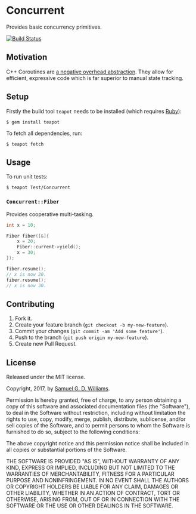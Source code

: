# Concurrent

Provides basic concurrency primitives.

[![Build Status](https://travis-ci.org/kurocha/concurrent.svg?branch=master)](https://travis-ci.org/kurocha/concurrent)

## Motivation

C++ Coroutines are [a negative overhead abstraction](https://www.youtube.com/watch?v=_fu0gx-xseY). They allow for efficient, expressive code which is far superior to manual state tracking.

## Setup

Firstly the build tool `teapot` needs to be installed (which requires [Ruby][2]):

	$ gem install teapot

To fetch all dependencies, run:

	$ teapot fetch

[2]: http://www.ruby-lang.org/en/downloads/

## Usage

To run unit tests:

	$ teapot Test/Concurrent

### `Concurrent::Fiber`

Provides cooperative multi-tasking.

```c++
int x = 10;

Fiber fiber([&]{
	x = 20;
	Fiber::current->yield();
	x = 30;
});

fiber.resume();
// x is now 20.
fiber.resume();
// x is now 30.
```

## Contributing

1. Fork it.
2. Create your feature branch (`git checkout -b my-new-feature`).
3. Commit your changes (`git commit -am 'Add some feature'`).
4. Push to the branch (`git push origin my-new-feature`).
5. Create new Pull Request.

## License

Released under the MIT license.

Copyright, 2017, by [Samuel G. D. Williams](http://www.codeotaku.com/samuel-williams).

Permission is hereby granted, free of charge, to any person obtaining a copy
of this software and associated documentation files (the "Software"), to deal
in the Software without restriction, including without limitation the rights
to use, copy, modify, merge, publish, distribute, sublicense, and/or sell
copies of the Software, and to permit persons to whom the Software is
furnished to do so, subject to the following conditions:

The above copyright notice and this permission notice shall be included in
all copies or substantial portions of the Software.

THE SOFTWARE IS PROVIDED "AS IS", WITHOUT WARRANTY OF ANY KIND, EXPRESS OR
IMPLIED, INCLUDING BUT NOT LIMITED TO THE WARRANTIES OF MERCHANTABILITY,
FITNESS FOR A PARTICULAR PURPOSE AND NONINFRINGEMENT. IN NO EVENT SHALL THE
AUTHORS OR COPYRIGHT HOLDERS BE LIABLE FOR ANY CLAIM, DAMAGES OR OTHER
LIABILITY, WHETHER IN AN ACTION OF CONTRACT, TORT OR OTHERWISE, ARISING FROM,
OUT OF OR IN CONNECTION WITH THE SOFTWARE OR THE USE OR OTHER DEALINGS IN
THE SOFTWARE.
